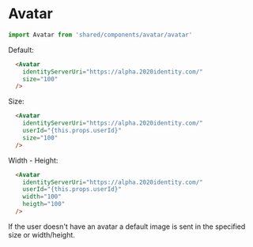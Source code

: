 Avatar
=======

``` javascript
import Avatar from 'shared/components/avatar/avatar'
```

Default:
```html
  <Avatar
    identityServerUri="https://alpha.2020identity.com/"
    size="100"
  />
```

Size:
```html
  <Avatar
    identityServerUri="https://alpha.2020identity.com/"
    userId="{this.props.userId}"
    size="100"
  />
```

Width - Height:
```html
  <Avatar
    identityServerUri="https://alpha.2020identity.com/"
    userId="{this.props.userId}"
    width="100"
    heigth="100"
  />
```

If the user doesn't have an avatar a default image is sent in the specified size or width/height.
